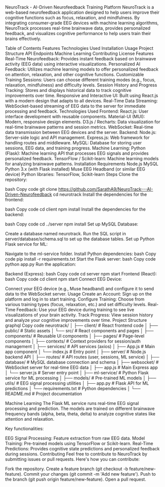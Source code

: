 NeuroTrack - AI-Driven Neurofeedback Training Platform
NeuroTrack is a web-based neurofeedback application designed to help users improve their cognitive functions such as focus, relaxation, and mindfulness. By integrating consumer-grade EEG devices with machine learning algorithms, NeuroTrack processes real-time brainwave data, provides personalized feedback, and visualizes cognitive performance to help users train their brains effectively.

Table of Contents
Features
Technologies Used
Installation
Usage
Project Structure
API Endpoints
Machine Learning
Contributing
License
Features
Real-Time Neurofeedback: Provides instant feedback based on brainwave activity (EEG data) using interactive visualizations.
Personalized AI Feedback: Utilizes machine learning models to offer personalized feedback on attention, relaxation, and other cognitive functions.
Customizable Training Sessions: Users can choose different training modes (e.g., focus, relaxation, mindfulness) and difficulty levels.
Session History and Progress Tracking: Stores and displays historical data to track cognitive improvements over time.
Responsive and Interactive UI: Built using React.js with a modern design that adapts to all devices.
Real-Time Data Streaming: WebSocket-based streaming of EEG data to the server for immediate processing and feedback.
Technologies Used
Frontend:
React.js: User interface development with reusable components.
Material-UI (MUI): Modern, responsive design elements.
D3.js / Recharts: Data visualization for real-time brainwave patterns and session metrics.
WebSocket: Real-time data transmission between EEG devices and the server.
Backend:
Node.js: Server-side logic and API management.
Express.js: Web framework for handling routes and middleware.
MySQL: Database for storing user sessions, EEG data, and training progress.
Machine Learning:
Python (Flask): Machine learning API that processes EEG signals and provides personalized feedback.
TensorFlow / Scikit-learn: Machine learning models for analyzing brainwave patterns.
Installation
Requirements
Node.js
MySQL
Python 3.x (with Flask installed)
Muse EEG Headband (or similar EEG device)
Python libraries: TensorFlow, Scikit-learn
Steps
Clone the repository:

bash
Copy code
git clone https://github.com/SarathA9/NeuroTrack---AI-Driven-Neurofeedback
cd neurotrack
Install the dependencies for the frontend:

bash
Copy code
cd client
npm install
Install the dependencies for the backend:

bash
Copy code
cd ../server
npm install
Set up MySQL Database:

Create a database named neurotrack.
Run the SQL script in server/database/schema.sql to set up the database tables.
Set up Python Flask service for ML:

Navigate to the ml-service folder.
Install Python dependencies:
bash
Copy code
pip install -r requirements.txt
Start the Flask server:
bash
Copy code
python app.py
Run the application:

Backend (Express):
bash
Copy code
cd server
npm start
Frontend (React):
bash
Copy code
cd client
npm start
Connect EEG Device:

Connect your EEG device (e.g., Muse headband) and configure it to send data to the WebSocket server.
Usage
Create an Account: Sign up on the platform and log in to start training.
Configure Training: Choose from various training types (focus, relaxation, etc.) and set difficulty levels.
Real-Time Feedback: Use your EEG device during training to see live visualizations of your brain activity.
Track Progress: View session history and analyze your cognitive improvements over time.
Project Structure
graphql
Copy code
neurotrack/
│
├── client/                     # React frontend code
│   ├── public/                 # Static assets
│   └── src/                    # React components and pages
│       ├── components/         # Reusable UI components
│       ├── pages/              # Page-level components
│       ├── contexts/           # Context providers for session/auth management
│       ├── services/           # API services (axios)
│       ├── App.js              # Main app component
│       └── index.js            # Entry point
│
├── server/                     # Node.js backend API
│   ├── routes/                 # API routes (user, sessions, ML service)
│   ├── database/               # MySQL database connection and schema
│   ├── websocket/              # WebSocket server for real-time EEG data
│   ├── app.js                  # Main Express app
│   └── server.js               # Server entry point
│
├── ml-service/                 # Python Flask service for ML processing
│   ├── models/                 # Pre-trained ML models
│   ├── utils/                  # EEG signal processing utilities
│   ├── app.py                  # Flask API for ML predictions
│   └── requirements.txt        # Python dependencies
│
└── README.md                   # Project documentation


Machine Learning
The Flask ML service runs real-time EEG signal processing and prediction. The models are trained on different brainwave frequency bands (alpha, beta, theta, delta) to analyze cognitive states like attention and relaxation.

Key functionalities:

EEG Signal Processing: Feature extraction from raw EEG data.
Model Training: Pre-trained models using TensorFlow or Scikit-learn.
Real-Time Predictions: Provides cognitive state predictions and personalized feedback during sessions.
Contributing
Feel free to contribute to NeuroTrack by submitting issues or pull requests. Here's how you can contribute:

Fork the repository.
Create a feature branch (git checkout -b feature/new-feature).
Commit your changes (git commit -m 'Add new feature').
Push to the branch (git push origin feature/new-feature).
Open a pull request.
